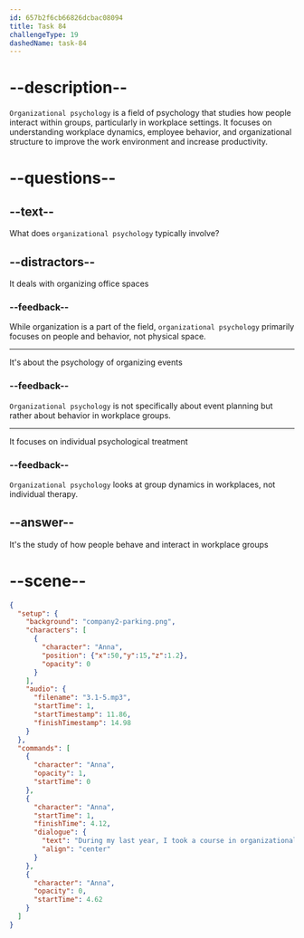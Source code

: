 ```yaml
---
id: 657b2f6cb66826dcbac08094
title: Task 84
challengeType: 19
dashedName: task-84
---
```


<!-- (Audio) Anna: During my last year, I took a course in organizational psychology. -->

# --description--

`Organizational psychology` is a field of psychology that studies how people interact within groups, particularly in workplace settings. It focuses on understanding workplace dynamics, employee behavior, and organizational structure to improve the work environment and increase productivity.

# --questions--

## --text--

What does `organizational psychology` typically involve?

## --distractors--

It deals with organizing office spaces

### --feedback--

While organization is a part of the field, `organizational psychology` primarily focuses on people and behavior, not physical space.

---

It's about the psychology of organizing events

### --feedback--

`Organizational psychology` is not specifically about event planning but rather about behavior in workplace groups.

---

It focuses on individual psychological treatment

### --feedback--

`Organizational psychology` looks at group dynamics in workplaces, not individual therapy.

## --answer--

It's the study of how people behave and interact in workplace groups

# --scene--

```json
{
  "setup": {
    "background": "company2-parking.png",
    "characters": [
      {
        "character": "Anna",
        "position": {"x":50,"y":15,"z":1.2},
        "opacity": 0
      }
    ],
    "audio": {
      "filename": "3.1-5.mp3",
      "startTime": 1,
      "startTimestamp": 11.86,
      "finishTimestamp": 14.98
    }
  },
  "commands": [
    {
      "character": "Anna",
      "opacity": 1,
      "startTime": 0
    },
    {
      "character": "Anna",
      "startTime": 1,
      "finishTime": 4.12,
      "dialogue": {
        "text": "During my last year, I took a course in organizational psychology.",
        "align": "center"
      }
    },
    {
      "character": "Anna",
      "opacity": 0,
      "startTime": 4.62
    }
  ]
}
```

